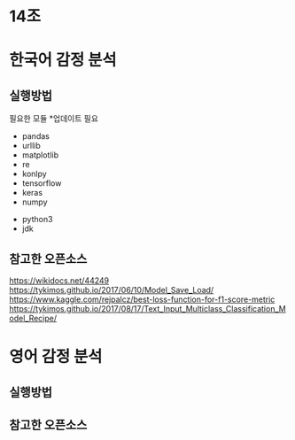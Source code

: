 14조
====

# 한국어 감정 분석
## 실행방법
필요한 모듈 *업데이트 필요

<ul>
    <li>pandas</li>
    <li>urllib</li>
    <li>matplotlib</li>
    <li>re</li>
    <li>konlpy</li>
    <li>tensorflow</li>
    <li>keras</li>
    <li>numpy</li>    
</ul>
<ul>
    <li>python3</li>    
    <li>jdk</li>    
</ul>

## 참고한 오픈소스
https://wikidocs.net/44249 <br>
https://tykimos.github.io/2017/06/10/Model_Save_Load/ <br>
https://www.kaggle.com/rejpalcz/best-loss-function-for-f1-score-metric <br>
https://tykimos.github.io/2017/08/17/Text_Input_Multiclass_Classification_Model_Recipe/

# 영어 감정 분석
## 실행방법
## 참고한 오픈소스
